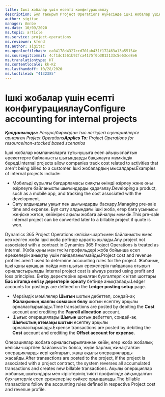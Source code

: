 ```yaml
---
title: Ішкі жобалар үшін есепті конфигурациялау
description: Бұл тақырып Project Operations жүйесінде ішкі жобалар үшін бухгалтерлік есеп тәжірибелерін құру жолдары туралы ақпарат береді.
author: sigitac
manager: Annbe
ms.date: 10/09/2020
ms.topic: article
ms.service: project-operations
ms.reviewer: kfend
ms.author: sigitac
ms.openlocfilehash: ea04178d4327ccd701ab431f172463a13a55154e
ms.sourcegitcommit: 4cf1dc1561b92fca4175f0b3813133c5e63ce8e6
ms.translationtype: HT
ms.contentlocale: kk-KZ
ms.lasthandoff: 10/28/2020
ms.locfileid: "4132385"
---
```

# <a name="configure-accounting-for-internal-projects"></a><span data-ttu-id="d07c5-103">Ішкі жобалар үшін есепті конфигурациялау</span><span class="sxs-lookup"><span data-stu-id="d07c5-103">Configure accounting for internal projects</span></span>

<span data-ttu-id="d07c5-104">_**Қолданылады:** Ресурс/биржадан тыс негіздегі сценарийлерге арналған Project Operations_</span><span class="sxs-lookup"><span data-stu-id="d07c5-104">_**Applies To:** Project Operations for resource/non-stocked based scenarios_</span></span>

<span data-ttu-id="d07c5-105">Ішкі жобалар компанияларға тұтынушыға есеп айырыспайтын әрекеттерге байланысты шығындарды бақылауға мүмкіндік береді.</span><span class="sxs-lookup"><span data-stu-id="d07c5-105">Internal projects allow companies track cost related to activities that aren't being billed to a customer.</span></span> <span data-ttu-id="d07c5-106">Ішкі жобалардың мысалдары:</span><span class="sxs-lookup"><span data-stu-id="d07c5-106">Examples of internal projects include:</span></span>

- <span data-ttu-id="d07c5-107">Мобильді құрылғы бағдарламасы сияқты өнімді әзірлеу және оны әзірлеуге байланысты шығындарды қадағалау.</span><span class="sxs-lookup"><span data-stu-id="d07c5-107">Developing a product, such as a mobile app, and tracking the cost associated with the development.</span></span>
- <span data-ttu-id="d07c5-108">Сату алдындағы уақыт пен шығындарды басқару.</span><span class="sxs-lookup"><span data-stu-id="d07c5-108">Managing pre-sale time and expense.</span></span> <span data-ttu-id="d07c5-109">Бұл сату алдындағы ішкі жоба, егер баға ұсынысы жеңіске жетсе, кейінірек ақылы жобаға айналуы мүмкін.</span><span class="sxs-lookup"><span data-stu-id="d07c5-109">This pre-sale internal project can be converted later to a billable project if quote is won.</span></span>

<span data-ttu-id="d07c5-110">Dynamics 365 Project Operations келісім-шартымен байланысты емес кез келген жоба ішкі жоба ретінде қарастырылады.</span><span class="sxs-lookup"><span data-stu-id="d07c5-110">Any project not associated with a contract in Dynamics 365 Project Operations is treated as internal.</span></span> <span data-ttu-id="d07c5-111">Жоба құны мен түсім профильдері жоба бойынша есеп ережелерін анықтау үшін пайдаланылмайды.</span><span class="sxs-lookup"><span data-stu-id="d07c5-111">Project cost and revenue profiles aren't used to determine accounting rules for the project.</span></span> <span data-ttu-id="d07c5-112">Жобаның ішкі құны әрқашан пайда мен шығын ережелерін пайдалана отырып орналастырылады.</span><span class="sxs-lookup"><span data-stu-id="d07c5-112">Internal project cost is always posted using profit and loss principles.</span></span> <span data-ttu-id="d07c5-113">Енгізу деректеріне арналған бухгалтерлік кітап шоттары **Бас кітапқа енгізу деректерін орнату** бетінде анықталады.</span><span class="sxs-lookup"><span data-stu-id="d07c5-113">Ledger accounts for postings are defined on the **Ledger posting setup** page.</span></span>

- <span data-ttu-id="d07c5-114">Мерзімдік мәмілелер **Шығын** шотын дебеттеп, сондай-ақ **Жалақының жалпы сомасын бөлу** шотын есептеу арқылы орналастырылады.</span><span class="sxs-lookup"><span data-stu-id="d07c5-114">Time transactions are posted by debiting the **Cost** account and crediting the **Payroll allocation** account.</span></span>
- <span data-ttu-id="d07c5-115">Шығыс операциялары **Шығын** шотын дебеттеп, сондай-ақ **Шығыстың өтемақы шотын** есептеу арқылы орналастырылады.</span><span class="sxs-lookup"><span data-stu-id="d07c5-115">Expense transactions are posted by debiting the **Cost** account and crediting the **Offset account for expense**.</span></span>

<span data-ttu-id="d07c5-116">Операциялар жобаға орналастырылғаннан кейін, егер жоба жобалық келісім-шартпен байланысты болса, жүйе барлық жинақталған операцияларды кері қайтарып, жаңа ақылы операцияларды жасайды.</span><span class="sxs-lookup"><span data-stu-id="d07c5-116">After transactions are posted to the project, if the project is associated with a project contract, the system reverses all accumulated transactions and creates new billable transactions.</span></span> <span data-ttu-id="d07c5-117">Ақылы операциялар жобаның шығындары мен кірістерінің тиісті профилінде айқындалған бухгалтерлік есеп ережелеріне сәйкес орындалады.</span><span class="sxs-lookup"><span data-stu-id="d07c5-117">The billable transactions follow the accounting rules defined in respective Project cost and revenue profile.</span></span>


